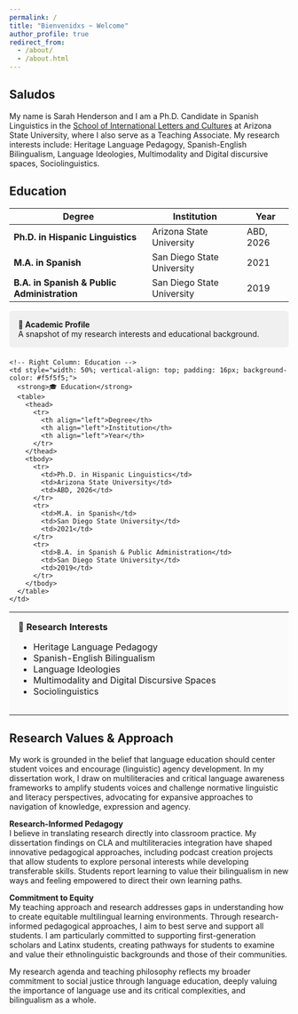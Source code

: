 ```yaml
---
permalink: /
title: "Bienvenidxs ~ Welcome"
author_profile: true
redirect_from: 
  - /about/
  - /about.html
---
```


## Saludos

My name is Sarah Henderson and I am a Ph.D. Candidate in Spanish Linguistics in the [School of International Letters and Cultures]([url](https://silc.asu.edu/spanish)) at Arizona State University, where I also serve as a Teaching Associate. My research interests include: Heritage Language Pedagogy, Spanish-English Bilingualism, Language Ideologies, Multimodality and Digital discursive spaces, Sociolinguistics.

## Education

| Degree | Institution | Year |
|--------|-------------|------|
| **Ph.D. in Hispanic Linguistics** | Arizona State University | ABD, 2026 |
| **M.A. in Spanish** | San Diego State University | 2021 |
| **B.A. in Spanish & Public Administration** | San Diego State University | 2019 |


<!-- Top Text Box -->
<div style="padding: 16px; background-color: #f0f0f0; border-radius: 6px; margin-bottom: 20px;">
  <strong>🧠 Academic Profile</strong><br>
  A snapshot of my research interests and educational background.
</div>

<!-- Two-Column Layout -->
<table>
  <tr>
    <!-- Left Column: Research Interests -->
    <td style="width: 50%; vertical-align: top; padding: 16px; background-color: #fafafa;">
      <strong>🔬 Research Interests</strong>
      <ul>
        <li>Heritage Language Pedagogy</li>
        <li>Spanish-English Bilingualism</li>
        <li>Language Ideologies</li>
        <li>Multimodality and Digital Discursive Spaces</li>
        <li>Sociolinguistics</li>
      </ul>
    </td>

    <!-- Right Column: Education -->
    <td style="width: 50%; vertical-align: top; padding: 16px; background-color: #f5f5f5;">
      <strong>🎓 Education</strong>
      <table>
        <thead>
          <tr>
            <th align="left">Degree</th>
            <th align="left">Institution</th>
            <th align="left">Year</th>
          </tr>
        </thead>
        <tbody>
          <tr>
            <td>Ph.D. in Hispanic Linguistics</td>
            <td>Arizona State University</td>
            <td>ABD, 2026</td>
          </tr>
          <tr>
            <td>M.A. in Spanish</td>
            <td>San Diego State University</td>
            <td>2021</td>
          </tr>
          <tr>
            <td>B.A. in Spanish & Public Administration</td>
            <td>San Diego State University</td>
            <td>2019</td>
          </tr>
        </tbody>
      </table>
    </td>
  </tr>
</table>



## Research Values & Approach

My work is grounded in the belief that language education should center student voices and encourage (linguistic) agency development. In my dissertation work, I draw on multiliteracies and critical language awareness frameworks to amplify students voices and challenge normative linguistic and literacy perspectives, advocating for expansive approaches to navigation of knowledge, expression and agency.

**Research-Informed Pedagogy**  
I believe in translating research directly into classroom practice. My dissertation findings on CLA and multiliteracies integration have shaped innovative pedagogical approaches, including podcast creation projects that allow students to explore personal interests while developing transferable skills. Students report learning to value their bilingualism in new ways and feeling empowered to direct their own learning paths.

**Commitment to Equity**  
My teaching approach and research addresses gaps in understanding how to create equitable multilingual learning environments. Through research-informed pedagogical approaches, I aim to best serve and support all students. I am particularly committed to supporting first-generation scholars and Latinx students, creating pathways for students to examine and value their ethnolinguistic backgrounds and those of their communities.

My research agenda and teaching philosophy reflects my broader commitment to social justice through language education, deeply valuing the importance of language use and its critical complexities, and bilingualism as a whole.
